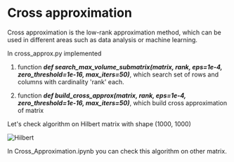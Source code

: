# Cross approximation


Cross approximation is the low-rank approximation method, which can be used in different areas such as data analysis or machine learning.


In cross_approx.py implemented 

1. function ***def search_max_volume_submatrix(matrix, rank, eps=1e-4, zero_threshold=1e-16, max_iters=50)***, which search set of rows and columns with cardinality 'rank' each.

2. function ***def build_cross_approx(matrix, rank, eps=1e-4, zero_threshold=1e-16, max_iters=50)***, which build cross approximation of matrix


Let's check algorithm on Hilbert matrix with shape (1000, 1000)

![Hilbert](https://raw.githubusercontent.com/3Jlou4eJluk/projects/main/cross_approximation/img/dependence_plot.png)


In Cross_Approximation.ipynb you can check this algorithm on other matrix.
